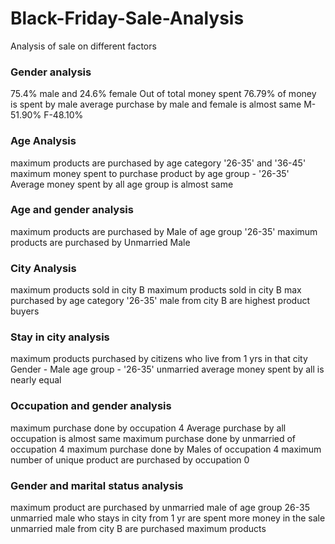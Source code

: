 # Black-Friday-Sale-Analysis
Analysis of sale on different factors

### Gender analysis

75.4% male and 24.6% female
Out of total money spent 76.79% of money is spent by male 
average purchase by male and female is almost same M-51.90% F-48.10%


### Age Analysis

maximum products are purchased by age category '26-35' and '36-45'
maximum money spent to purchase product by age group - '26-35'
Average money spent by all age group is almost same

### Age and gender analysis

maximum products are purchased by Male of age group '26-35'
maximum products are purchased by Unmarried Male 


### City Analysis

maximum products sold  in city B
maximum products sold in city B max purchased by age category '26-35' 
male from city B are highest product buyers


### Stay in city analysis

maximum products purchased by citizens who live from 1 yrs in that city
Gender - Male
age group - '26-35'
unmarried 
average money spent by all is nearly equal

### Occupation and gender analysis 

maximum purchase done by occupation 4
Average purchase by all occupation is almost same
maximum purchase done by unmarried of occupation 4
maximum purchase done by Males of occupation 4
maximum number of unique product are purchased by occupation 0


### Gender and marital status analysis

maximum product are purchased by unmarried male of age group 26-35
unmarried male who stays in city from 1 yr are spent more money in the sale
unmarried male from city B are purchased maximum products
